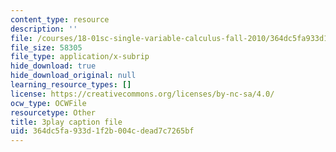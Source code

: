 ```yaml
---
content_type: resource
description: ''
file: /courses/18-01sc-single-variable-calculus-fall-2010/364dc5fa933d1f2b004cdead7c7265bf_twzGBqPeW0M.srt
file_size: 58305
file_type: application/x-subrip
hide_download: true
hide_download_original: null
learning_resource_types: []
license: https://creativecommons.org/licenses/by-nc-sa/4.0/
ocw_type: OCWFile
resourcetype: Other
title: 3play caption file
uid: 364dc5fa-933d-1f2b-004c-dead7c7265bf
---
```

